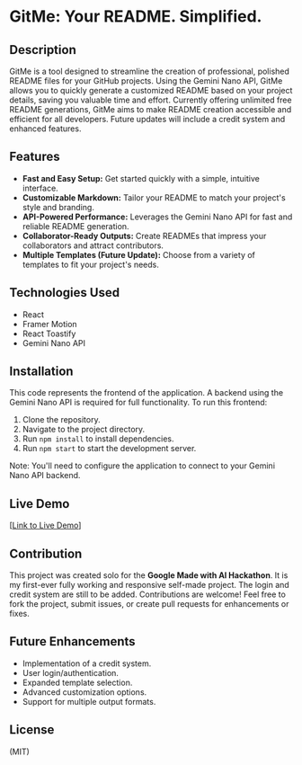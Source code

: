 # GitMe: Your README. Simplified.

## Description

GitMe is a tool designed to streamline the creation of professional, polished README files for your GitHub projects. Using the Gemini Nano API, GitMe allows you to quickly generate a customized README based on your project details, saving you valuable time and effort. Currently offering unlimited free README generations, GitMe aims to make README creation accessible and efficient for all developers. Future updates will include a credit system and enhanced features.

## Features

* **Fast and Easy Setup:** Get started quickly with a simple, intuitive interface.
* **Customizable Markdown:** Tailor your README to match your project's style and branding.
* **API-Powered Performance:** Leverages the Gemini Nano API for fast and reliable README generation.
* **Collaborator-Ready Outputs:** Create READMEs that impress your collaborators and attract contributors.
* **Multiple Templates (Future Update):** Choose from a variety of templates to fit your project's needs.

## Technologies Used

* React
* Framer Motion
* React Toastify
* Gemini Nano API

## Installation

This code represents the frontend of the application. A backend using the Gemini Nano API is required for full functionality. To run this frontend:

1. Clone the repository.
2. Navigate to the project directory.
3. Run `npm install` to install dependencies.
4. Run `npm start` to start the development server.

Note: You'll need to configure the application to connect to your Gemini Nano API backend.

## Live Demo

[[Link to Live Demo](https://git-me.netlify.app/)]

## Contribution

This project was created solo for the **Google Made with AI Hackathon**. It is my first-ever fully working and responsive self-made project. The login and credit system are still to be added. Contributions are welcome! Feel free to fork the project, submit issues, or create pull requests for enhancements or fixes.

## Future Enhancements

* Implementation of a credit system.
* User login/authentication.
* Expanded template selection.
* Advanced customization options.
* Support for multiple output formats.

## License

(MIT)
